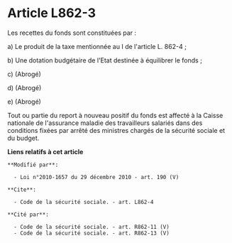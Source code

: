# Article L862-3

Les recettes du fonds sont constituées par : 

a) Le produit de la taxe mentionnée au I de l'article L. 862-4 ; 

b) Une dotation budgétaire de l'Etat destinée à équilibrer le fonds ; 

c) (Abrogé) 

d) (Abrogé) 

e) (Abrogé) 

Tout ou partie du report à nouveau positif du fonds est affecté à la Caisse nationale de l'assurance maladie des travailleurs
salariés dans des conditions fixées par arrêté des ministres chargés de la sécurité sociale et du budget.

**Liens relatifs à cet article**

	**Modifié par**:

	  - Loi n°2010-1657 du 29 décembre 2010 - art. 190 (V)

	**Cite**:

	  - Code de la sécurité sociale. - art. L862-4

	**Cité par**:

	  - Code de la sécurité sociale. - art. R862-11 (V)
	  - Code de la sécurité sociale. - art. R862-13 (V)
